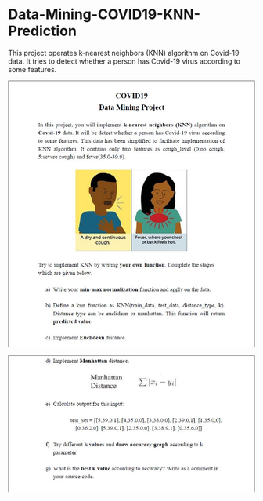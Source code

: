 # Data-Mining-COVID19-KNN-Prediction
This project operates k-nearest neighbors (KNN) algorithm on Covid-19 data. It tries to detect whether a person has Covid-19 virus according to some features.

![Image description](https://github.com/OguzhanYldrm/Data-Mining-COVID19-KNN-Prediction/blob/master/project%20explanation/covid1.JPG)

![Image description](https://github.com/OguzhanYldrm/Data-Mining-COVID19-KNN-Prediction/blob/master/project%20explanation/covid2.JPG)
